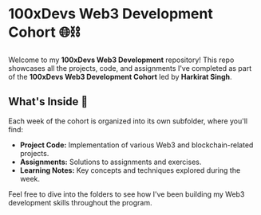 # 100xDevs Web3 Development Cohort 🌐⛓️

Welcome to my **100xDevs Web3 Development** repository! This repo showcases all the projects, code, and assignments I've completed as part of the **100xDevs Web3 Development Cohort** led by **Harkirat Singh**.

## What's Inside 📂

Each week of the cohort is organized into its own subfolder, where you'll find:
- **Project Code:** Implementation of various Web3 and blockchain-related projects.
- **Assignments:** Solutions to assignments and exercises.
- **Learning Notes:** Key concepts and techniques explored during the week.

Feel free to dive into the folders to see how I've been building my Web3 development skills throughout the program.
